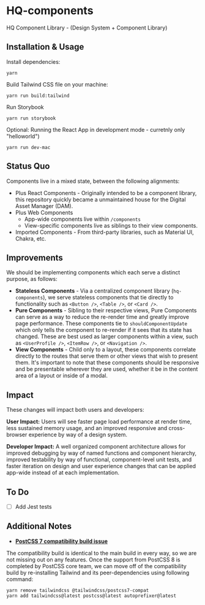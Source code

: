 # HQ-components
HQ Component Library - (Design System + Component Library)

## Installation & Usage
Install dependencies:
```
yarn
```

Build Tailwind CSS file on your machine:
```
yarn run build:tailwind
```

Run Storybook
```
yarn run storybook
```

Optional: Running the React App in development mode - curretnly only "helloworld")
```
yarn run dev-mac
```

## Status Quo
Components live in a mixed state, between the following alignments:

- Plus React Components - Originally intended to be a component library, this repository quickly became a unmaintained house for the Digital Asset Manager (DAM).
- Plus Web Components
    - App-wide components live within `/components`
    - View-specific components live as siblings to their view components.
- Imported Components - From third-party libraries, such as Material UI, Chakra, etc.

## Improvements

We should be implementing components which each serve a distinct purpose, as follows:

- **Stateless Components** - Via a centralized component library (`hq-components`), we serve stateless components that tie directly to functionality such as `<Button />`, `<Table />`, or `<Card />`.
- **Pure Components** - Sibling to their respective views, Pure Components can serve as a way to reduce the re-render time and greatly improve page performance. These components tie to `shouldComponentUpdate` which only tells the component to re-render if it sees that its state has changed. These are best used as larger components within a view, such as `<UserProfile />`, `<ItemRow />`, or `<Navigation />`.
- **View Components** - Child only to a layout, these components correlate directly to the routes that serve them or other views that wish to present them. It's important to note that these components should be responsive and be presentable wherever they are used, whether it be in the content area of a layout or inside of a modal.

## Impact

These changes will impact both users and developers:

**User Impact:** Users will see faster page load performance at render time, less sustained memory usage, and an improved responsive and cross-browser experience by way of a design system.

**Developer Impact:** A well organized component architecture allows for improved debugging by way of named functions and component hierarchy, improved testability by way of functional, component-level unit tests, and faster iteration on design and user experience changes that can be applied app-wide instead of at each implementation.

## To Do
- [ ] Add Jest tests

## Additional Notes
- [**PostCSS 7 compatibility build issue**](https://tailwindcss.com/docs/installation#post-css-7-compatibility-build) 

The compatibility build is identical to the main build in every way, so we are not missing out on any features. Once the support from PostCSS 8 is completed by PostCSS core team, we can move off of the compatibility build by re-installing Tailwind and its peer-dependencies using following command:

```
yarn remove tailwindcss @tailwindcss/postcss7-compat
yarn add tailwindcss@latest postcss@latest autoprefixer@latest
```